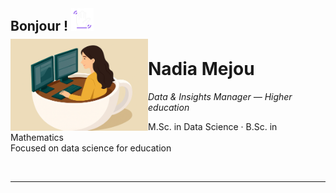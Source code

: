 <h2 style="border-bottom:0;margin:0 0 8px 0;">
  Bonjour&nbsp;! <img src="assets/img/profile/wave.gif" alt="Hi" width="36">
</h2>
<img src="assets/img/profile/icon_presentation.png" alt="Portrait de Nadia Mejou" width="220" align="left">

<h1 style="border-bottom:0;"margin:0;">Nadia Mejou</h1>
<em>Data & Insights Manager — Higher education</em>

<p>
  M.Sc. in Data Science · B.Sc. in Mathematics<br>
  Focused on data science for education
</p>

<br clear="left">

<hr>
